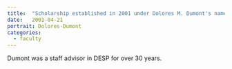 ```yaml
---
title:  "Scholarship established in 2001 under Dolores M. Dumont's name by former students and associates to honor her service."
date:   2001-04-21
portrait: Dolores-Dumont
categories:
  - faculty
---
```


Dumont was a staff advisor in DESP for over 30 years.
